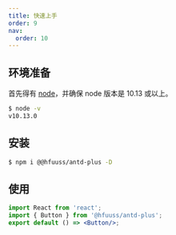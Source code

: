 ```yaml
---
title: 快速上手
order: 9
nav:
  order: 10
---
```


## 环境准备

首先得有 [node](https://nodejs.org/en/)，并确保 node 版本是 10.13 或以上。

```bash
$ node -v
v10.13.0
```

## 安装

```bash
$ npm i @@hfuuss/antd-plus -D
```

## 使用


```jsx
import React from 'react';
import { Button } from '@hfuuss/antd-plus';
export default () => <Button/>;
```